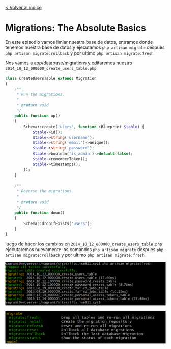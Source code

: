 [< Volver al índice](/docs/readme.md)

# Migrations: The Absolute Basics

En este episodio vamos limiar nuestra base de datos, entramos donde tenemos nuestra base de datos y 
ejecutamos `php artisan migrate` despues `php artisan migrate:rollback` y por ultimo `php artisan migrate:fresh`

Nos vamos a app/database/migrations y editaremos nuestro `2014_10_12_000000_create_users_table.php`

```php
class CreateUsersTable extends Migration
{
    /**
     * Run the migrations.
     *
     * @return void
     */
    public function up()
    {
        Schema::create('users', function (Blueprint $table) {
            $table->id();
            $table->string('username');
            $table->string('email')->unique();
            $table->string('password');
            $table->boolean('is_admin')->default(false);
            $table->rememberToken();
            $table->timestamps();
        });
    }

    /**
     * Reverse the migrations.
     *
     * @return void
     */
    public function down()
    {
        Schema::dropIfExists('users');
    }
}
```

luego de hacer los cambios en `2014_10_12_000000_create_users_table.php` ejecutaremos nuevamente los comandos
 `php artisan migrate` despues `php artisan migrate:rollback` y por ultimo `php artisan migrate:fresh`

 ![Vista ](images/fresh.png)

 ![Vista ](images/migrate.png)

